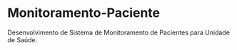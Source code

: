 # Monitoramento-Paciente
Desenvolvimento de Sistema de Monitoramento de Pacientes para Unidade de Saúde.
